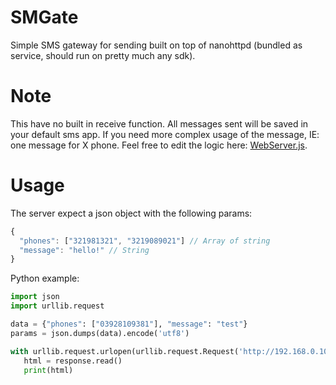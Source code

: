 # SMGate

Simple SMS gateway for sending built on top of nanohttpd (bundled as service, should run on pretty much any sdk).

# Note

This have no built in receive function.
All messages sent will be saved in your default sms app.
If you need more complex usage of the message, IE: one message for X phone. Feel free to edit the logic here: [WebServer.js](https://github.com/bernzJ/SMGate/blob/master/app/src/main/java/com/benz/smgate/WebServer.java#L81).

# Usage

The server expect a json object with the following params:
```javascript
{
  "phones": ["321981321", "3219089021"] // Array of string
  "message": "hello!" // String
}
```

Python example:
```python
import json
import urllib.request

data = {"phones": ["03928109381"], "message": "test"}
params = json.dumps(data).encode('utf8')

with urllib.request.urlopen(urllib.request.Request('http://192.168.0.102:8080/', data=params, headers={'content-type': 'application/json'})) as response:
   html = response.read()
   print(html)
```
